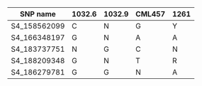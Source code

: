 | SNP name | 1032.6 | 1032.9 | CML457 | 1261 |
|-----|-----|-----|-------|-------|
|S4_158562099| C | N | G | Y |
|S4_166348197| G | N | A | A |
|S4_183737751| N | G | C | N |
|S4_188209348| G | N | T | R |
|S4_186279781| G | G | N | A |

